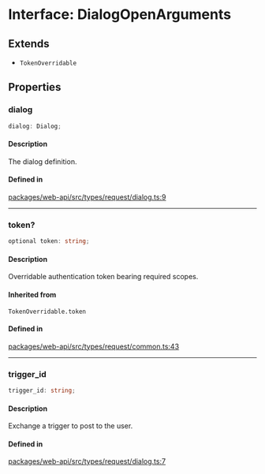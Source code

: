 # Interface: DialogOpenArguments

## Extends

- `TokenOverridable`

## Properties

### dialog

```ts
dialog: Dialog;
```

#### Description

The dialog definition.

#### Defined in

[packages/web-api/src/types/request/dialog.ts:9](https://github.com/slackapi/node-slack-sdk/blob/c15385ef93ccdde9702f52f7d1f445999203d794/packages/web-api/src/types/request/dialog.ts#L9)

***

### token?

```ts
optional token: string;
```

#### Description

Overridable authentication token bearing required scopes.

#### Inherited from

`TokenOverridable.token`

#### Defined in

[packages/web-api/src/types/request/common.ts:43](https://github.com/slackapi/node-slack-sdk/blob/c15385ef93ccdde9702f52f7d1f445999203d794/packages/web-api/src/types/request/common.ts#L43)

***

### trigger\_id

```ts
trigger_id: string;
```

#### Description

Exchange a trigger to post to the user.

#### Defined in

[packages/web-api/src/types/request/dialog.ts:7](https://github.com/slackapi/node-slack-sdk/blob/c15385ef93ccdde9702f52f7d1f445999203d794/packages/web-api/src/types/request/dialog.ts#L7)
